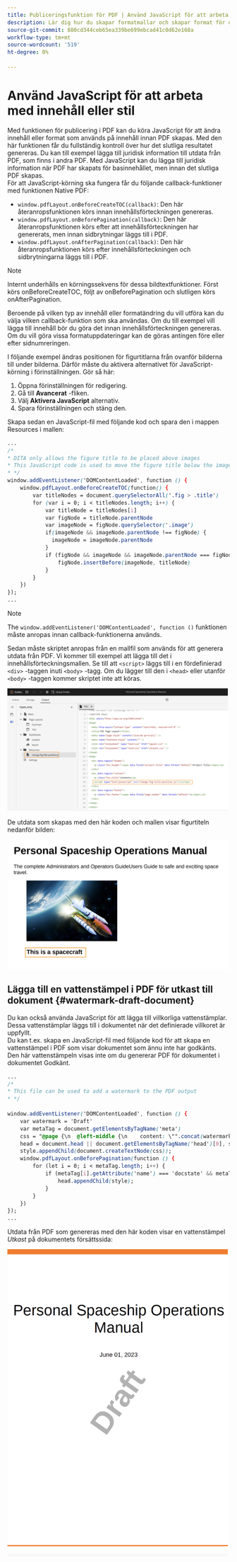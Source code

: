 ```yaml
---
title: Publiceringsfunktion för PDF | Använd JavaScript för att arbeta med innehåll eller format
description: Lär dig hur du skapar formatmallar och skapar format för ditt innehåll.
source-git-commit: 880cd344ceb65ea339be699ebcad41c0d62e168a
workflow-type: tm+mt
source-wordcount: '519'
ht-degree: 0%

---
```


# Använd JavaScript för att arbeta med innehåll eller stil

Med funktionen för publicering i PDF kan du köra JavaScript för att ändra innehåll eller format som används på innehåll innan PDF skapas. Med den här funktionen får du fullständig kontroll över hur det slutliga resultatet genereras. Du kan till exempel lägga till juridisk information till utdata från PDF, som finns i andra PDF. Med JavaScript kan du lägga till juridisk information när PDF har skapats för basinnehållet, men innan det slutliga PDF skapas.\
För att JavaScript-körning ska fungera får du följande callback-funktioner med funktionen Native PDF:

* `window.pdfLayout.onBeforeCreateTOC(callback)`: Den här återanropsfunktionen körs innan innehållsförteckningen genereras.
* `window.pdfLayout.onBeforePagination(callback)`: Den här återanropsfunktionen körs efter att innehållsförteckningen har genererats, men innan sidbrytningar läggs till i PDF.
* `window.pdfLayout.onAfterPagination(callback)`: Den här återanropsfunktionen körs efter innehållsförteckningen och sidbrytningarna läggs till i PDF.

>[!NOTE]
>
>Internt underhålls en körningssekvens för dessa bildtextfunktioner. Först körs onBeforeCreateTOC, följt av onBeforePagination och slutligen körs onAfterPagination.

Beroende på vilken typ av innehåll eller formatändring du vill utföra kan du välja vilken callback-funktion som ska användas. Om du till exempel vill lägga till innehåll bör du göra det innan innehållsförteckningen genereras. Om du vill göra vissa formatuppdateringar kan de göras antingen före eller efter sidnumreringen.

I följande exempel ändras positionen för figurtitlarna från ovanför bilderna till under bilderna. Därför måste du aktivera alternativet för JavaScript-körning i förinställningen. Gör så här:

1. Öppna förinställningen för redigering.
1. Gå till **Avancerat** -fliken.
1. Välj **Aktivera JavaScript** alternativ.
1. Spara förinställningen och stäng den.

Skapa sedan en JavaScript-fil med följande kod och spara den i mappen Resources i mallen:

```css
...
/*
* DITA only allows the figure title to be placed above images 
* This JavaScript code is used to move the figure title below the image
* */
window.addEventListener('DOMContentLoaded', function () {
    window.pdfLayout.onBeforeCreateTOC(function() {
        var titleNodes = document.querySelectorAll('.fig > .title')
        for (var i = 0; i < titleNodes.length; i++) {
            var titleNode = titleNodes[i]
            var figNode = titleNode.parentNode
            var imageNode = figNode.querySelector('.image')
            if(imageNode && imageNode.parentNode !== figNode) {
              imageNode = imageNode.parentNode
            }
            if (figNode && imageNode && imageNode.parentNode === figNode) {
                figNode.insertBefore(imageNode, titleNode)
            }
        }
    })
});
...
```

>[!NOTE]
>
>The `window.addEventListener('DOMContentLoaded', function ()` funktionen måste anropas innan callback-funktionerna används.

Sedan måste skriptet anropas från en mallfil som används för att generera utdata från PDF. Vi kommer till exempel att lägga till det i innehållsförteckningsmallen. Se till att `<script>` läggs till i en fördefinierad `<div>` -taggen inuti `<body>` -tagg. Om du lägger till den i `<head>` eller utanför `<body>` -taggen kommer skriptet inte att köras.

<img src="./assets/js-added-resources-template.png" width="500">

De utdata som skapas med den här koden och mallen visar figurtiteln nedanför bilden:

<img src="./assets/fig-title-below-image.png" width="500">

## Lägga till en vattenstämpel i PDF för utkast till dokument {#watermark-draft-document}

Du kan också använda JavaScript för att lägga till villkorliga vattenstämplar. Dessa vattenstämplar läggs till i dokumentet när det definierade villkoret är uppfyllt.\
Du kan t.ex. skapa en JavaScript-fil med följande kod för att skapa en vattenstämpel i PDF som visar dokumentet som ännu inte har godkänts. Den här vattenstämpeln visas inte om du genererar PDF för dokumentet i dokumentet Godkänt.

```css
...
/*
* This file can be used to add a watermark to the PDF output
* */

window.addEventListener('DOMContentLoaded', function () {
    var watermark = 'Draft'
    var metaTag = document.getElementsByTagName('meta')
    css = "@page {\n  @left-middle {\n    content: \"".concat(watermark, "\";\n    z-index: 100;\n    font-family: sans-serif;\n    font-size: 80pt;\n    font-weight: bold;\n    color: gray(0, 0.3);\n    text-align: center;\n    transform: rotate(-54.7deg);\n    position: absolute;\n    left: 0;\n    top: 0;\n    width: 100%;\n    height: 100%;\n  }\n}")
    head = document.head || document.getElementsByTagName('head')[0], style = document.createElement('style');
    style.appendChild(document.createTextNode(css));
    window.pdfLayout.onBeforePagination(function () {
        for (let i = 0; i < metaTag.length; i++) {
            if (metaTag[i].getAttribute('name') === 'docstate' && metaTag[i].getAttribute('value') !== 'Approved') {
                head.appendChild(style);
            }
        }
    })
});
...
```

Utdata från PDF som genereras med den här koden visar en vattenstämpel *Utkast* på dokumentets försättssida:

<img src="./assets/draft-watermark.png" width="500">
